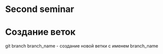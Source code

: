 # Second seminar

# Создание веток
git branch branch_name - создание новой ветки с именем branch_name